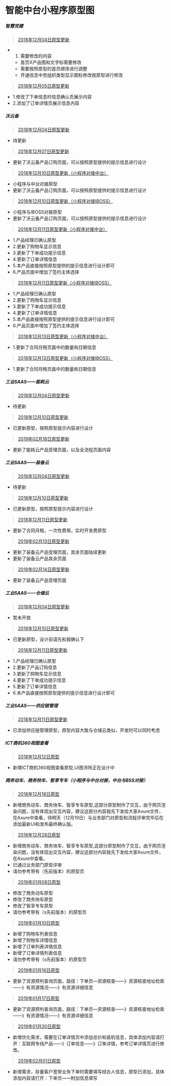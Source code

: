 # 智能中台小程序原型图

##### 智慧党建

> [2018年12月04日原型更新](./zhdj/zhdj20181204)

* 1. 需要修改的内容
   -  首页X产品图和文字标需要修改
   -  需要按照原型的首页顺序进行调整
   -  开通信息中党组织类型显示图标修改按原型进行修改
  
> [2018年12月05日原型更新](./zhdj/zhdj20181205)

* 1.修改了下单信息时信息确认页展示内容
* 2.添加了订单详情页展示信息内容




##### 沃云备

> [2018年12月04日原型更新](./wyb/wyb20181204)

* 待更新

> [2018年12月07日原型更新](./wyb/wyb20181207)

*   更新了沃云备产品订购页面，可以按照原型提供的提示信息进行设计

> [2018年12月10日原型更新（小程序对接中台）](./wyb/wyb-zt20181210)

*   小程序与中台对接原型
*   更新了沃云备产品订购页面，可以按照原型提供的提示信息进行设计


> [2018年12月10日原型更新（小程序对接IBOSS）](./wyb/wyb20181210)

*   小程序与IBOSS对接原型
*   更新了沃云备产品订购页面，可以按照原型提供的提示信息进行设计

> [2018年12月11日原型更新（小程序对接中台）](./wyb/wyb-zt20181211)

*   1.产品经理已确认原型
*   2.更新了购物车显示信息
*   3.更新了下单成功提示信息
*   4.更新了订单详情信息
*   5.本产品直接按照原型提供的提示信息进行设计即可
*   6.产品页面中增加了签约主体选择


> [2018年12月11日原型更新（小程序对接IBOSS）](./wyb/wyb20181211)

*   1.产品经理已确认原型
*   2.更新了购物车显示信息
*   3.更新了下单成功提示信息
*   4.更新了订单详情信息
*   5.本产品直接按照原型提供的提示信息进行设计即可
*   6.产品页面中增加了签约主体选择

> [2018年12月13日原型更新（小程序对接中台）](./wyb/wyb-zt20181213)

*   1.更新了合同月租页面中的数量和日期信息



> [2018年12月13日原型更新（小程序对接IBOSS）](./wyb/wyb20181213)

*   1.更新了合同月租页面中的数量和日期信息




##### 工业SAAS——能耗云

> [2018年12月04日原型更新](./nhy/nhy20181204)

* 待更新

> [2018年12月10日原型更新](./nhy/nhy20181210)

* 已更新原型，按照原型提示内容进行设计

> [2019年02月18日原型更新](./nhy/nhy20190218)

*  更新了能耗云产品受理页面，以及全流程页面内容




##### 工业SAAS——装备云

> [2018年12月04日原型更新](./zby/zby20181204)

* 待更新

> [2018年12月10日原型更新](./zby/zby20181210)

* 已更新原型，按照原型提示内容进行设计

> [2018年12月11日原型更新](./zby/zby20181211)

* 更新了合同月租，一次性费用，实时开发费原型

> [2019年02月13日原型更新](./zby/zby20190213)

*  更新了装备云产品受理页面，其余页面陆续更新
*  更新了装备云产品其余页面

> [2019年02月14日原型更新](./zby/zby20190214)

*  更新了装备云产品受理页面


##### 工业SAAS——仓储云

> [2018年12月04日原型更新](./ccy/ccy20181204)

* 暂未开放

> [2018年12月10日原型更新](./ccy/ccy20181210)

* 已更新原型，设计前请先和我确认下

> [2018年12月11日原型更新](./ccy/ccy20181211)

*   1.产品经理已确认原型
*   2.更新了产品订购信息
*   3.更新了购物车显示信息
*   4.更新了下单成功提示信息
*   5.更新了订单详情信息
*   6.本产品直接按照原型提供的提示信息进行设计即可


##### 工业SAAS——供应链管理

> [2018年12月11日原型更新](./gyl/gyl20181211)

*  已添加供应链管理原型，原型内容大致与仓储云类似，开发时可以同时考虑


##### ICT商机360视图查看

> [2018年12月12日原型](./ictsj/ictsj20181212)

*  新增ICT商机360视图查看原型,UI图沛玲正在设计中

##### 商务动车、商务快车、智享专车（小程序与中台对接，中台与BSS对接）

> [2018年12月18日原型](./hlwkd/swdckc)

*  新增商务动车、商务快车、智享专车原型,这部分原型制作了交互，由于网页渲染问题，没有体现出交互内容，建议这部分内容我先下发给大家Axure文件，在Axure中查看，待明天（12月19日）与业务部门对原型和流程评审完毕后在添加最新UI和发布最终确认版。

> [2018年12月28日原型](./hlwkd/swdckc)

*  新增商务动车、商务快车、智享专车原型,这部分原型制作了交互，由于网页渲染问题，没有体现出交互内容，建议这部分内容我先下发给大家Axure文件，在Axure中查看。
*  已通过业务部门原型评审
*  请勿参考带有（先前版本）的原型页

> [2019年01月08日原型](./hlwkd/swdckc20190108)

*  修改了商务动车原型
*  修改了商务快车原型
*  修改了智享专车原型
*  请勿参考带有（s先前版本）的原型页

> [2019年01月10日原型](./hlwkd/swdckc20190110)

*  新增了购物车列表信息
*  新增了购物车详情信息
*  新增了订单列表详情信息
*  新增了订单详情列表信息
*  请勿参考带有（s先前版本）的原型页

> [2019年01月16日原型](./hlwkd/swdckc20190116)

*  更新了资源预判查询页面，路径：下单页—资源核查——》资源核查地址检索——》有资源情况——》有资源详细信息

> [2019年01月17日原型](./hlwkd/swdckc20190117)

*  更新了资源预判查询页面，路径：下单页—资源核查——》资源核查地址检索——》有资源情况——》有资源详细信息

> [2019年01月30日原型](./hlwkd/swdckc20190130)

*  新增优化需求，需要在订单详情页中添加总价和装机信息，具体添加内容请打开：互联网专线产品——》订单信息——》订单详情，参考订单详情页进行修改。

> [2019年02月01日原型](./hlwkd/swdckc20190201)

*  新增需求，存量客户宽带业务下单时需要填写经办人信息，原型已添加，具体添加内容请打开：下单页——附加信息填写



